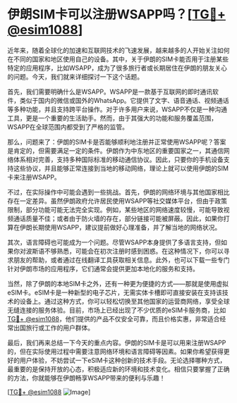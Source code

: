 # 伊朗SIM卡可以注册WSAPP吗？[[TG💪+ @esim1088](https://t.me/s/esim1088)]

近年来，随着全球化的加速和互联网技术的飞速发展，越来越多的人开始关注如何在不同的国家和地区使用自己的设备。其中，关于伊朗的SIM卡能否用于注册某些特定的应用程序，比如WSAPP，成为了很多旅行者或长期居住在伊朗的朋友关心的问题。今天，我们就来详细探讨一下这个话题。

首先，我们需要明确什么是WSAPP。WSAPP是一款基于互联网的即时通讯软件，类似于国内的微信或国外的WhatsApp。它提供了文字、语音通话、视频通话等多种功能，并且支持跨平台操作。对于许多用户来说，WSAPP不仅是一种沟通工具，更是一个重要的生活助手。然而，由于其强大的功能和服务覆盖范围，WSAPP在全球范围内都受到了严格的监管。

那么，问题来了：伊朗的SIM卡是否能够顺利地注册并正常使用WSAPP呢？答案是肯定的，但需要满足一定的条件。伊朗作为中东地区的重要国家之一，其通信网络体系相对完善，支持多种国际标准的移动通信协议。因此，只要你的手机设备支持这些协议，并且能够正常连接到当地的移动网络，理论上就可以使用伊朗的SIM卡来注册WSAPP。

不过，在实际操作中可能会遇到一些挑战。首先，伊朗的网络环境与其他国家相比存在一定差异。虽然伊朗政府允许居民使用WSAPP等社交媒体平台，但由于政策限制，部分功能可能无法完全实现。例如，某些地区的网络速度较慢，可能导致视频通话质量不佳；或者由于防火墙的存在，部分链接可能被屏蔽。因此，如果你打算在伊朗长期使用WSAPP，建议提前做好心理准备，并了解当地的网络状况。

其次，语言障碍也可能成为一个问题。尽管WSAPP本身提供了多语言支持，但如果你对波斯语不够熟悉，可能会在初次注册时感到困惑。在这种情况下，你可以寻求朋友的帮助，或者通过在线翻译工具获取相关信息。此外，也可以下载一些专门针对伊朗市场的应用程序，它们通常会提供更加本地化的服务和支持。

当然，除了伊朗的本地SIM卡之外，还有一种更为便捷的方式——那就是使用虚拟eSIM卡。eSIM卡是一种新型的电子芯片，无需实体卡槽即可直接安装在支持该技术的设备上。通过这种方式，你可以轻松切换至其他国家的运营商网络，享受全球无缝连接的服务体验。目前，市场上已经出现了不少优质的eSIM卡服务商，比如[TG💪+ @esim1088](https://t.me/s/esim1088)，他们提供的产品不仅安全可靠，而且价格实惠，非常适合经常出国旅行或工作的用户群体。

最后，我们再来总结一下今天的重点内容。伊朗的SIM卡是可以用来注册WSAPP的，但在实际使用过程中需要注意网络环境和语言障碍等因素。如果你希望获得更好的用户体验，不妨尝试一下eSIM卡这种创新的技术手段。无论选择哪种方式，最重要的是保持开放的心态，积极适应新的环境和技术变化。相信只要掌握了正确的方法，你就能够在伊朗畅享WSAPP带来的便利与乐趣！

[[TG💪+ @esim1088](https://t.me/s/esim1088) ![Image](https://i.postimg.cc/4NQfJmqS/Snipaste-2025-05-13-00-14-12.png)]